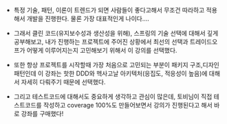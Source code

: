 
- 특정 기술, 패턴, 이론이 트렌드가 되면 사람들이 좋다고해서 무조건 따라하고 적용해서 개발을 진행한다. 물론 가장 대표적인게 나이다....
  
- 그래서 클린 코드(유지보수성과 생산성을 위해), 스프링의 기술 선택에 대해서 깊게 공부해보고, 내가 진행하는 프로젝트에 주어진 상황에서 최선의 선택과 트레이드오프가 어떻게 이루어지는지 고민해보기 위해서 이 강의를 선택했다.

- 또한 항상 프로젝트를 시작할때 가장 처음으로 고민되는 부분이 패키지 구조,디자인 패턴인데 이 강좌는 핫한 DDD와 헥사고날 아키텍처(응집도, 적응성이 높음)에 대해서 자세히 다뤄주기 때문에 선택했다.

- 그리고 테스트코드에 대해서도 중요하게 생각하고 관심이 많은데, 토비님이 직접 테스트코드를 작성하고 coverage 100%도 만들어보면서 강의가 진행된다고 해서 바로 강좌를 구매했다!

